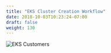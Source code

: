 ```yaml
---
title: "EKS Cluster Creation Workflow"
date: 2018-10-03T10:23:24-07:00
draft: false
weight: 130
---
```



![EKS Customers](/images/using_ec2_spot_instances_with_eks/005_introduction/eks-customers.svg)
